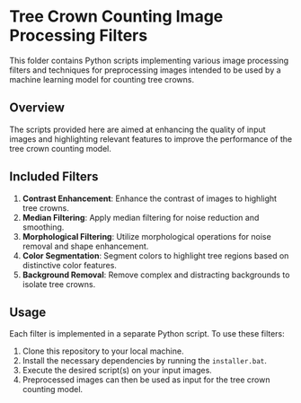 # Tree Crown Counting Image Processing Filters

This folder contains Python scripts implementing various image processing filters and techniques for preprocessing images intended to be used by a machine learning model for counting tree crowns.

## Overview

The scripts provided here are aimed at enhancing the quality of input images and highlighting relevant features to improve the performance of the tree crown counting model.

## Included Filters

1. **Contrast Enhancement**: Enhance the contrast of images to highlight tree crowns.
2. **Median Filtering**: Apply median filtering for noise reduction and smoothing.
3. **Morphological Filtering**: Utilize morphological operations for noise removal and shape enhancement.
4. **Color Segmentation**: Segment colors to highlight tree regions based on distinctive color features.
5. **Background Removal**: Remove complex and distracting backgrounds to isolate tree crowns.

## Usage

Each filter is implemented in a separate Python script. To use these filters:

1. Clone this repository to your local machine.
2. Install the necessary dependencies by running the `installer.bat`.
3. Execute the desired script(s) on your input images.
4. Preprocessed images can then be used as input for the tree crown counting model.

```
